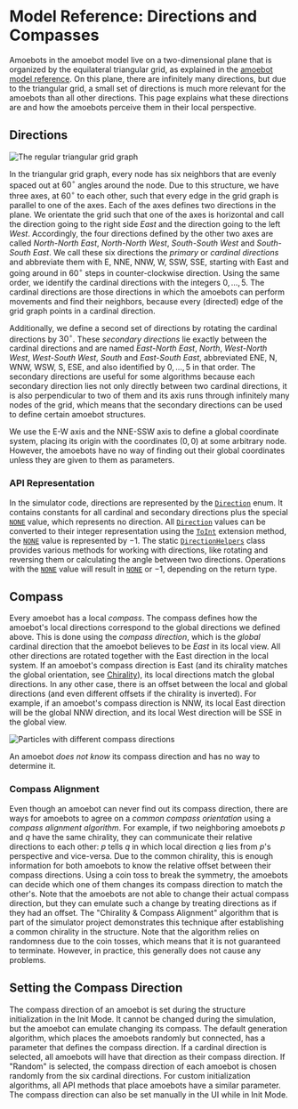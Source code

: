 # Model Reference: Directions and Compasses

Amoebots in the amoebot model live on a two-dimensional plane that is organized by the equilateral triangular grid, as explained in the [amoebot model reference](~/amoebot_model/home.md).
On this plane, there are infinitely many directions, but due to the triangular grid, a small set of directions is much more relevant for the amoebots than all other directions.
This page explains what these directions are and how the amoebots perceive them in their local perspective.



## Directions

![The regular triangular grid graph](~/images/graph_eqt_arrows_sec.png "The regular triangular grid graph with its directions and coordinate axes")

In the triangular grid graph, every node has six neighbors that are evenly spaced out at $60^\circ$ angles around the node.
Due to this structure, we have three axes, at $60^\circ$ to each other, such that every edge in the grid graph is parallel to one of the axes.
Each of the axes defines two directions in the plane.
We orientate the grid such that one of the axes is horizontal and call the direction going to the right side *East* and the direction going to the left *West*.
Accordingly, the four directions defined by the other two axes are called *North-North East*, *North-North West*, *South-South West* and *South-South East*.
We call these six directions the *primary* or *cardinal directions* and abbreviate them with E, NNE, NNW, W, SSW, SSE, starting with East and going around in $60^\circ$ steps in counter-clockwise direction.
Using the same order, we identify the cardinal directions with the integers $0,\ldots,5$.
The cardinal directions are those directions in which the amoebots can perform movements and find their neighbors, because every (directed) edge of the grid graph points in a cardinal direction.

Additionally, we define a second set of directions by rotating the cardinal directions by $30^\circ$.
These *secondary directions* lie exactly between the cardinal directions and are named *East-North East*, *North*, *West-North West*, *West-South West*, *South* and *East-South East*, abbreviated ENE, N, WNW, WSW, S, ESE, and also identified by $0,\ldots,5$ in that order.
The secondary directions are useful for some algorithms because each secondary direction lies not only directly between two cardinal directions, it is also perpendicular to two of them and its axis runs through infinitely many nodes of the grid, which means that the secondary directions can be used to define certain amoebot structures.

We use the E-W axis and the NNE-SSW axis to define a global coordinate system, placing its origin with the coordinates $(0, 0)$ at some arbitrary node.
However, the amoebots have no way of finding out their global coordinates unless they are given to them as parameters.


### API Representation

In the simulator code, directions are represented by the [`Direction`][1] enum.
It contains constants for all cardinal and secondary directions plus the special [`NONE`][2] value, which represents no direction.
All [`Direction`][1] values can be converted to their integer representation using the [`ToInt`][3] extension method, the [`NONE`][2] value is represented by $-1$.
The static [`DirectionHelpers`][4] class provides various methods for working with directions, like rotating and reversing them or calculating the angle between two directions.
Operations with the [`NONE`][2] value will result in [`NONE`][2] or $-1$, depending on the return type.



## Compass

Every amoebot has a local *compass*.
The compass defines how the amoebot's local directions correspond to the global directions we defined above.
This is done using the *compass direction*, which is the *global* cardinal direction that the amoebot believes to be *East* in its local view.
All other directions are rotated together with the East direction in the local system.
If an amoebot's compass direction is East (and its chirality matches the global orientation, see [Chirality](chirality.md)), its local directions match the global directions.
In any other case, there is an offset between the local and global directions (and even different offsets if the chirality is inverted).
For example, if an amoebot's compass direction is NNW, its local East direction will be the global NNW direction, and its local West direction will be SSE in the global view.

![Particles with different compass directions](~/images/compass.png "Particles with different compass directions")

An amoebot *does not know* its compass direction and has no way to determine it.


### Compass Alignment

Even though an amoebot can never find out its compass direction, there are ways for amoebots to agree on a *common compass orientation* using a *compass alignment algorithm*.
For example, if two neighboring amoebots $p$ and $q$ have the same chirality, they can communicate their relative directions to each other: $p$ tells $q$ in which local direction $q$ lies from $p$'s perspective and vice-versa.
Due to the common chirality, this is enough information for both amoebots to know the relative offset between their compass directions.
Using a coin toss to break the symmetry, the amoebots can decide which one of them changes its compass direction to match the other's.
Note that the amoebots are not able to change their actual compass direction, but they can emulate such a change by treating directions as if they had an offset.
The "Chirality & Compass Alignment" algorithm that is part of the simulator project demonstrates this technique after establishing a common chirality in the structure.
Note that the algorithm relies on randomness due to the coin tosses, which means that it is not guaranteed to terminate.
However, in practice, this generally does not cause any problems.



## Setting the Compass Direction

The compass direction of an amoebot is set during the structure initialization in the Init Mode.
It cannot be changed during the simulation, but the amoebot can emulate changing its compass.
The default generation algorithm, which places the amoebots randomly but connected, has a parameter that defines the compass direction.
If a cardinal direction is selected, all amoebots will have that direction as their compass direction.
If "Random" is selected, the compass direction of each amoebot is chosen randomly from the six cardinal directions.
For custom initialization algorithms, all API methods that place amoebots have a similar parameter.
The compass direction can also be set manually in the UI while in Init Mode.



[1]: xref:AS2.Direction
[2]: xref:AS2.Direction.NONE
[3]: xref:AS2.DirectionHelpers.ToInt(AS2.Direction)
[4]: xref:AS2.DirectionHelpers
